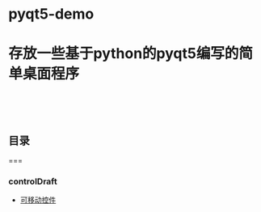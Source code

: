 # pyqt5-demo
存放一些基于python的pyqt5编写的简单桌面程序<br>
<br>
<br>
===
## 目录<br>
===
### controlDraft
* [可移动控件](https://github.com/ai-Lemon/pyqt5-demo/tree/main/controlDraft_Img)
